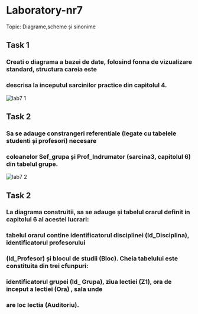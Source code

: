 # Laboratory-nr7

Topic: Diagrame,scheme și sinonime

## Task 1
### Creati o diagrama a bazei de date, folosind fonna de vizualizare standard, structura careia este
### descrisa la inceputul sarcinilor practice din capitolul 4.
![lab7 1](https://user-images.githubusercontent.com/43128425/48711656-77e81680-ec14-11e8-9e1d-fdbb8838753c.PNG)
## Task 2
### Sa se adauge constrangeri referentiale (legate cu tabelele studenti și profesori) necesare
### coloanelor Sef_grupa și Prof_Indrumator (sarcina3, capitolul 6) din tabelul grupe.
![lab7 2](https://user-images.githubusercontent.com/43128425/48713107-30638980-ec18-11e8-812b-cea4abc40723.PNG)
## Task 2
### La diagrama construitii, sa se adauge și tabelul orarul definit in capitolul 6 al acestei lucrari:
### tabelul orarul contine identificatorul disciplinei (ld_Disciplina), identificatorul profesorului
### (Id_Profesor) și blocul de studii (Bloc). Cheia tabelului este constituita din trei cfunpuri:
### identificatorul grupei (Id_ Grupa), ziua lectiei (Z1), ora de inceput a lectiei (Ora) , sala unde
### are loc lectia (Auditoriu).
